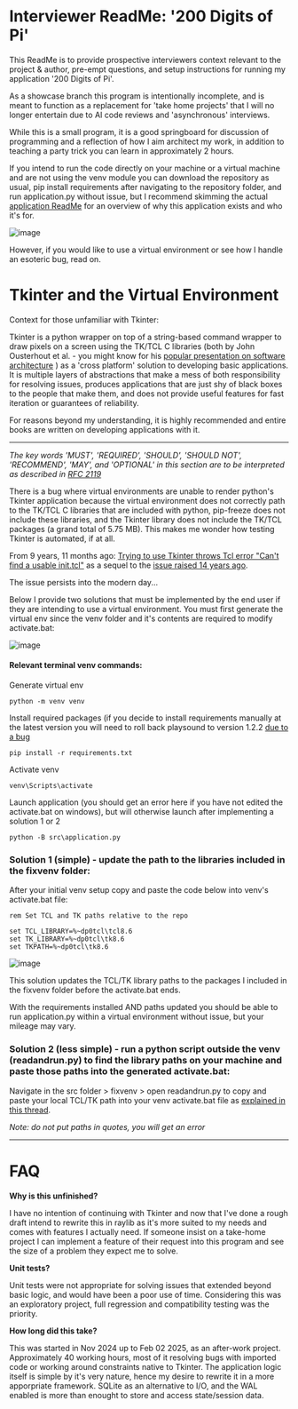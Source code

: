 # Interviewer ReadMe: '200 Digits of Pi'

This ReadMe is to provide prospective interviewers context relevant to the project & author, pre-empt questions, and setup instructions for running my application '200 Digits of Pi'.

As a showcase branch this program is intentionally incomplete, and is meant to function as a replacement for 'take home projects' that I will no longer entertain due to AI code reviews and 'asynchronous' interviews.

While this is a small program, it is a good springboard for discussion of programming and a reflection of how I aim architect my work, in addition to teaching a party trick you can learn in approximately 2 hours.  

If you intend to run the code directly on your machine or a virtual machine and are not using the venv module you can download the repository as usual, pip install requirements after navigating to the repository folder, and run application.py without issue, but I recommend skimming the actual [application ReadMe](https://github.com/Astramentis/TerminalCommands/blob/Interview-Publish/src/README.md) for an overview of why this application exists and who it's for.

![image](https://github.com/user-attachments/assets/ad54bd66-4920-43a7-a888-49e4363dd398)

However, if you would like to use a virtual environment or see how I handle an esoteric bug, read on.

# Tkinter and the Virtual Environment

Context for those unfamiliar with Tkinter:

Tkinter is a python wrapper on top of a string-based command wrapper to draw pixels on a screen using the TK/TCL C libraries (both by John Ousterhout et al. - you might know for his [popular presentation on software architecture](https://www.youtube.com/watch?v=bmSAYlu0NcY&t=288s ) ) as a 'cross platform' solution to developing basic applications. It is multiple layers of abstractions that make a mess of both responsibility for resolving issues, produces applications that are just shy of black boxes to the people that make them, and does not provide useful features for fast iteration or guarantees of reliability.

For reasons beyond my understanding, it is highly recommended and entire books are written on developing applications with it.


----


*The key words 'MUST', 'REQUIRED', 'SHOULD', 'SHOULD NOT', 'RECOMMEND', 'MAY', and 'OPTIONAL' in this section are to be interpreted as described in [RFC 2119](https://www.rfc-editor.org/rfc/rfc2119)*

There is a bug where virtual environments are unable to render python's Tkinter application because the virtual environment does not correctly path to the TK/TCL C libraries that are included with python, pip-freeze does not include these libraries, and the Tkinter library does not include the TK/TCL packages (a grand total of 5.75 MB). This makes me wonder how testing Tkinter is automated, if at all. 

From 9 years, 11 months ago: [Trying to use Tkinter throws Tcl error "Can't find a usable init.tcl"](https://stackoverflow.com/questions/29320039/trying-to-use-tkinter-throws-tcl-error-cant-find-a-usable-init-tcl) as a sequel to the [issue raised  14 years ago](https://github.com/pypa/virtualenv/issues/56). 

The issue persists into the modern day...

Below I provide two solutions that must be implemented by the end user if they are intending to use a virtual environment. You must first generate the virtual env since the venv folder and it's contents are required to modify activate.bat:

![image](https://github.com/user-attachments/assets/b5fc0504-c407-4480-af82-e1567905d499)

#### Relevant terminal venv commands:

Generate virtual env
```
python -m venv venv
```
Install required packages (if you decide to install requirements manually at the latest version you will need to roll back playsound to version 1.2.2 [due to a bug]([url](https://github.com/TaylorSMarks/playsound/issues/160))
```
pip install -r requirements.txt
```
Activate venv
```
venv\Scripts\activate
```
Launch application (you should get an error here if you have not edited the activate.bat on windows), but will otherwise launch after implementing a solution 1 or 2
```
python -B src\application.py
```

### Solution 1 (simple) - update the path to the libraries included in the fixvenv folder: 

After your initial venv setup copy and paste the code below into venv's activate.bat file:

```
rem Set TCL and TK paths relative to the repo

set TCL_LIBRARY=%~dp0tcl\tcl8.6
set TK_LIBRARY=%~dp0tcl\tk8.6
set TKPATH=%~dp0tcl\tk8.6
```

![image](https://github.com/user-attachments/assets/13f3fdac-4baa-4854-b08f-95159f0c22a2)

This solution updates the TCL/TK library paths to the packages I included in the fixvenv folder before the activate.bat ends.

With the requirements installed AND paths updated you should be able to run application.py within a virtual environment without issue, but your mileage may vary. 

### Solution 2 (less simple) - run a python script outside the venv (readandrun.py) to find the library paths on your machine and paste those paths into the generated activate.bat: 

Navigate in the src folder > fixvenv > open readandrun.py to copy and paste your local TCL/TK path into your venv activate.bat file as [explained in this thread](https://stackoverflow.com/a/50628771). 

_Note: do not put paths in quotes, you will get an error_

---

# FAQ

**Why is this unfinished?**

I have no intention of continuing with Tkinter and now that I've done a rough draft intend to rewrite this in raylib as it's more suited to my needs and comes with features I actually need. If someone insist on a take-home project I can implement a feature of their request into this program and see the size of a problem they expect me to solve.

**Unit tests?**

Unit tests were not appropriate for solving issues that extended beyond basic logic, and would have been a poor use of time. Considering this was an exploratory project, full regression and compatibility testing was the priority. 

**How long did this take?**

This was started in Nov 2024 up to Feb 02 2025, as an after-work project. Approximately 40 working hours, most of it resolving bugs with imported code or working around constraints native to Tkinter. The application logic itself is simple by it's very nature, hence my desire to rewrite it in a more apporpriate framework. SQLite as an alternative to I/O, and the WAL enabled is more than enought to store and access state/session data.

